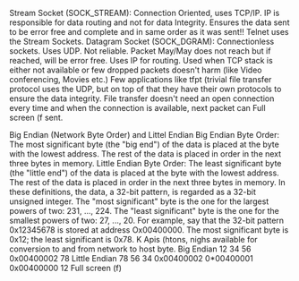 Stream Socket (SOCK_STREAM):
Connection Oriented, uses TCP/IP. IP is responsible for data routing and not for data
Integrity. Ensures the data sent to be error free and complete and in same order as it
was sent!!
Telnet uses the Stream Sockets.
Datagram Socket (SOCK_DGRAM):
Connectionless sockets. Uses UDP. Not reliable. Packet May/May does not reach but if
reached, will be error free. Uses IP for routing.
Used when TCP stack is either not available or few dropped packets doesn't harm (like
Video conferencing, Movies etc.)
Few applications like tfpt (trivial file transfer protocol uses the UDP, but on top of that
they have their own protocols to ensure the data integrity. File transfer doesn't need an
open connection every time and when the connection is available, next packet can Full screen (f
sent.


Big Endian (Network Byte Order) and Littel Endian
Big Endian Byte Order: The most significant byte (the "big end") of the data
is placed at the byte with the lowest address. The rest of the data is placed in
order in the next three bytes in memory.
Little Endian Byte Order: The least significant byte (the "little end") of the
data is placed at the byte with the lowest address. The rest of the data is
placed in order in the next three bytes in memory.
In these definitions, the data, a 32-bit pattern, is regarded as a 32-bit unsigned
integer. The "most significant" byte is the one for the largest powers of two:
231, ..., 224. The "least significant" byte is the one for the smallest powers of
two: 27, ..., 20.
For example, say that the 32-bit pattern 0x12345678 is stored at address
Ox00400000. The most significant byte is 0x12; the least significant is 0x78.
K
Apis (htons, nighs available for conversion to and from network to host byte.
Big Endian
12
34
56
0x00400002
78
Little Endian
78
56
34
0x00400002
0*00400001
0x00400000
12
Full screen (f)




